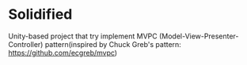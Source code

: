 # Solidified
Unity-based project that try implement MVPC (Model-View-Presenter-Controller) pattern(inspired by Chuck Greb's pattern: https://github.com/ecgreb/mvpc)
